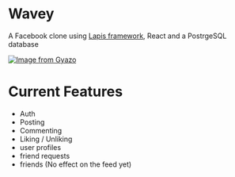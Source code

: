 # Wavey
A Facebook clone using [Lapis framework](https://leafo.net/lapis/), React and a PostrgeSQL database

[![Image from Gyazo](https://i.gyazo.com/8e2fd2b396ce0ecd76ccf1d773d3e984.gif)](https://gyazo.com/8e2fd2b396ce0ecd76ccf1d773d3e984)

# Current Features

* Auth
* Posting
* Commenting 
* Liking / Unliking
* user profiles
* friend requests
* friends (No effect on the feed yet)
  
